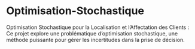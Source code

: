 # Optimisation-Stochastique
Optimisation Stochastique pour la Localisation et l’Affectation des Clients : Ce projet explore une problématique d’optimisation stochastique, une méthode puissante pour gérer les incertitudes dans la prise de décision.
